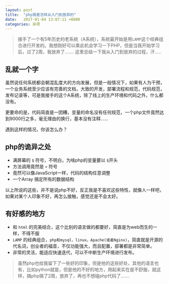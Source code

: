 ```yaml
---
layout: post
title:  "php我是怎样从入门到放弃的"
date:	2017-01-04 13:07:11 +0800
categories: 杂项
---
```



> 接手了一个有5年历史的老系统（A系统），系统最开始是用`LAMP`这个经典组合进行开发的。我想刚好可以乘此机会学习一下PHP，但是当我开始学习后，过了2周，我放弃了.......
> 这里总结一下我从入门到放弃的过程，汗.....

## 乱就一个字

 虽然说任何系统都会朝混乱度大的方向发展，但是一般情况下，如果有人为干预，一个业务系统至少应该有完善的文档，大致的开发，部署流程和规范，代码规范，发布记录等，可是我接手的这个A系统，除了线上的生产环境和代码之外，什么都没有。

 更要命的是，代码简直是一团糟，变量的命名没有任何规范，一个php文件竟然达到9000行之多，毫无理由的换行，基本没有注释......

 遇到这样的情况，你该怎么办？

## php的诡异之处

 * 满屏幕的 `$` 符号，不明白，为啥php的变量要以 `$`开头
 * 方法调用竟然是 `>` 符号
 * 竟然可以像JavaScript一样，代码的结构任意调整
 * 一个Array 搞定所有的数据结构

 以上所说的这些，并不是说php不好，反正我是不喜欢这些特性，就像人一样吧，如果对某个人印象不好，再怎么接触，感觉还是不会太好。

## 有好感的地方

 * 和 `html` 的完美结合，这个比别的语言做的都要好，简直是为web而生的一样，不得不服
 * `LAMP` 的经典组合，`php和mysql，linux，Apache(或者Nginx)`，简直就是开源的代名词，创业者的福音，不仅功能强大，而且配置，部署都是非常简单。
 * 非常的灵活，能适应快速迭代，可以不中断生产环境进行发布。

> 虽然php也给我留下了一些好的印象，但是他的这些好处，其他的语言也有，比如python就是，但是他的不好的地方，用起来实在是不舒服，就这样，搞php搞了2周，放弃了，再也不想碰php代码了.......
